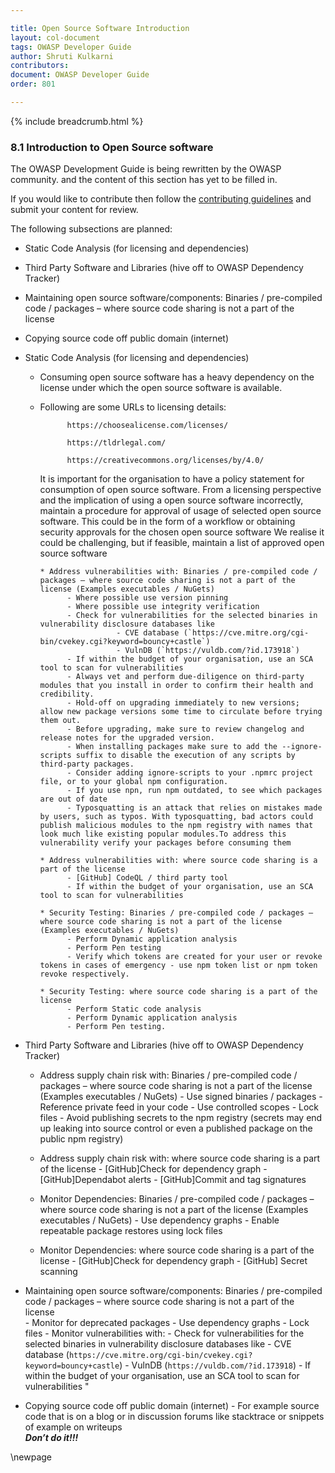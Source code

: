 ```yaml
---

title: Open Source Software Introduction
layout: col-document
tags: OWASP Developer Guide
author: Shruti Kulkarni
contributors:
document: OWASP Developer Guide
order: 801

---
```


{% include breadcrumb.html %}

### 8.1 Introduction to Open Source software

The OWASP Development Guide is being rewritten by the OWASP community.
and the content of this section has yet to be filled in.

If you would like to contribute then follow the
[contributing guidelines](https://github.com/OWASP/www-project-developer-guide/blob/main/contributing.md)
and submit your content for review.

The following subsections are planned:
* Static Code Analysis (for licensing and dependencies)
* Third Party Software and Libraries (hive off to OWASP Dependency Tracker)
* Maintaining open source software/components: Binaries / pre-compiled code / packages – where source code sharing is not a part of the license
* Copying source code off public domain (internet)

* Static Code Analysis (for licensing and dependencies)
  * Consuming open source software has a heavy dependency on the license under which the open source software is available.
  * Following are some URLs to licensing details:

              https://choosealicense.com/licenses/

              https://tldrlegal.com/

              https://creativecommons.org/licenses/by/4.0/  

    It is important for the organisation to have a policy statement for consumption of open source software.
    From a licensing perspective and the implication of using a open source software incorrectly, maintain a procedure for approval of usage of selected open source software. 
    This could be in the form of a workflow or obtaining security approvals for the chosen open source software
    We realise it could be challenging, but if feasible, maintain a list of approved open source software

        * Address vulnerabilities with: Binaries / pre-compiled code / packages – where source code sharing is not a part of the license (Examples executables / NuGets)
              - Where possible use version pinning 
              - Where possible use integrity verification
              - Check for vulnerabilities for the selected binaries in vulnerability disclosure databases like
                         - CVE database (`https://cve.mitre.org/cgi-bin/cvekey.cgi?keyword=bouncy+castle`)
                         - VulnDB (`https://vuldb.com/?id.173918`)
              - If within the budget of your organisation, use an SCA tool to scan for vulnerabilities 
              - Always vet and perform due-diligence on third-party modules that you install in order to confirm their health and credibility.
              - Hold-off on upgrading immediately to new versions; allow new package versions some time to circulate before trying them out.
              - Before upgrading, make sure to review changelog and release notes for the upgraded version.
              - When installing packages make sure to add the --ignore-scripts suffix to disable the execution of any scripts by third-party packages.
              - Consider adding ignore-scripts to your .npmrc project file, or to your global npm configuration.
              - If you use npn, run npm outdated, to see which packages are out of date
              - Typosquatting is an attack that relies on mistakes made by users, such as typos. With typosquatting, bad actors could publish malicious modules to the npm registry with names that look much like existing popular modules.To address this vulnerability verify your packages before consuming them   

        * Address vulnerabilities with: where source code sharing is a part of the license 
              - [GitHub] CodeQL / third party tool
              - If within the budget of your organisation, use an SCA tool to scan for vulnerabilities

        * Security Testing: Binaries / pre-compiled code / packages – where source code sharing is not a part of the license (Examples executables / NuGets)
              - Perform Dynamic application analysis
              - Perform Pen testing
              - Verify which tokens are created for your user or revoke tokens in cases of emergency - use npm token list or npm token revoke respectively.

        * Security Testing: where source code sharing is a part of the license 
              - Perform Static code analysis
              - Perform Dynamic application analysis
              - Perform Pen testing.

* Third Party Software and Libraries (hive off to OWASP Dependency Tracker)
    *  Address supply chain risk with: Binaries / pre-compiled code / packages – where source code sharing is not a part of the license (Examples executables / NuGets)
            - Use  signed binaries / packages
            - Reference private feed in your code
            - Use controlled scopes
            - Lock files
            - Avoid publishing secrets to the npm registry (secrets may end up leaking into source control or even a published package on the public npm registry)

     *  Address supply chain risk with: where source code sharing is a part of the license
            - [GitHub]Check for dependency graph
            - [GitHub]Dependabot alerts
            - [GitHub]Commit and tag signatures

    * Monitor Dependencies: Binaries / pre-compiled code / packages – where source code sharing is not a part of the license (Examples executables / NuGets)
           - Use dependency graphs
           - Enable repeatable package restores using lock files

    * Monitor Dependencies: where source code sharing is a part of the license
           - [GitHub]Check for dependency graph
           - [GitHub] Secret scanning

* Maintaining open source software/components: Binaries / pre-compiled code / packages – where source code sharing is not a part of the license 	
	         - Monitor for deprecated packages
	         - Use dependency graphs
           - Lock files
	         - Monitor vulnerabilities with:
                 - Check for vulnerabilities for the selected binaries in vulnerability disclosure databases like
                         - CVE database (`https://cve.mitre.org/cgi-bin/cvekey.cgi?keyword=bouncy+castle`)
                         - VulnDB (`https://vuldb.com/?id.173918`)
           - If within the budget of your organisation, use an SCA tool to scan for vulnerabilities "

* Copying source code off public domain (internet) - For example source code that is on a blog or in discussion forums like stacktrace or snippets of example on writeups	
	        *******Don’t do it!!!*******

\newpage
